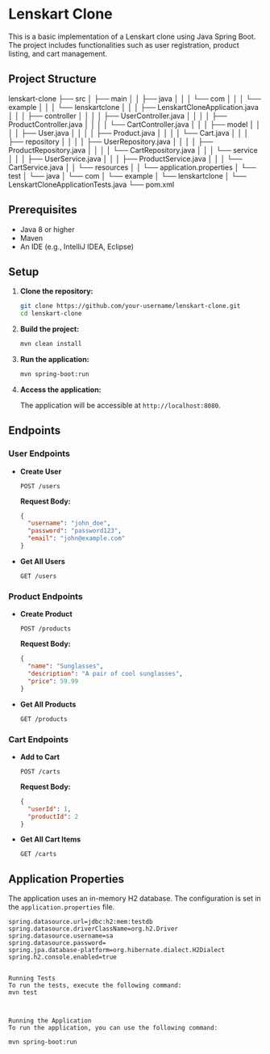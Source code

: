 # Lenskart Clone

This is a basic implementation of a Lenskart clone using Java Spring Boot. The project includes functionalities such as user registration, product listing, and cart management.

## Project Structure

lenskart-clone
├── src
│ ├── main
│ │ ├── java
│ │ │ └── com
│ │ │ └── example
│ │ │ └── lenskartclone
│ │ │ ├── LenskartCloneApplication.java
│ │ │ ├── controller
│ │ │ │ ├── UserController.java
│ │ │ │ ├── ProductController.java
│ │ │ │ └── CartController.java
│ │ │ ├── model
│ │ │ │ ├── User.java
│ │ │ │ ├── Product.java
│ │ │ │ └── Cart.java
│ │ │ ├── repository
│ │ │ │ ├── UserRepository.java
│ │ │ │ ├── ProductRepository.java
│ │ │ │ └── CartRepository.java
│ │ │ └── service
│ │ │ ├── UserService.java
│ │ │ ├── ProductService.java
│ │ │ └── CartService.java
│ │ └── resources
│ │ └── application.properties
│ └── test
│ └── java
│ └── com
│ └── example
│ └── lenskartclone
│ └── LenskartCloneApplicationTests.java
└── pom.xml


## Prerequisites

- Java 8 or higher
- Maven
- An IDE (e.g., IntelliJ IDEA, Eclipse)

## Setup

1. **Clone the repository:**

    ```sh
    git clone https://github.com/your-username/lenskart-clone.git
    cd lenskart-clone
    ```

2. **Build the project:**

    ```sh
    mvn clean install
    ```

3. **Run the application:**

    ```sh
    mvn spring-boot:run
    ```

4. **Access the application:**

    The application will be accessible at `http://localhost:8080`.

## Endpoints

### User Endpoints

- **Create User**

    ```http
    POST /users
    ```

    **Request Body:**
    ```json
    {
      "username": "john_doe",
      "password": "password123",
      "email": "john@example.com"
    }
    ```

- **Get All Users**

    ```http
    GET /users
    ```

### Product Endpoints

- **Create Product**

    ```http
    POST /products
    ```

    **Request Body:**
    ```json
    {
      "name": "Sunglasses",
      "description": "A pair of cool sunglasses",
      "price": 59.99
    }
    ```

- **Get All Products**

    ```http
    GET /products
    ```

### Cart Endpoints

- **Add to Cart**

    ```http
    POST /carts
    ```

    **Request Body:**
    ```json
    {
      "userId": 1,
      "productId": 2
    }
    ```

- **Get All Cart Items**

    ```http
    GET /carts
    ```

## Application Properties

The application uses an in-memory H2 database. The configuration is set in the `application.properties` file.

```properties
spring.datasource.url=jdbc:h2:mem:testdb
spring.datasource.driverClassName=org.h2.Driver
spring.datasource.username=sa
spring.datasource.password=
spring.jpa.database-platform=org.hibernate.dialect.H2Dialect
spring.h2.console.enabled=true


Running Tests
To run the tests, execute the following command:
mvn test



Running the Application
To run the application, you can use the following command:

mvn spring-boot:run



